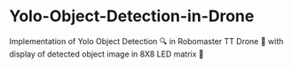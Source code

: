 # Yolo-Object-Detection-in-Drone
Implementation of Yolo Object Detection 🔍 in Robomaster TT Drone 🚁 with display of detected object image in 8X8 LED matrix 🤖
